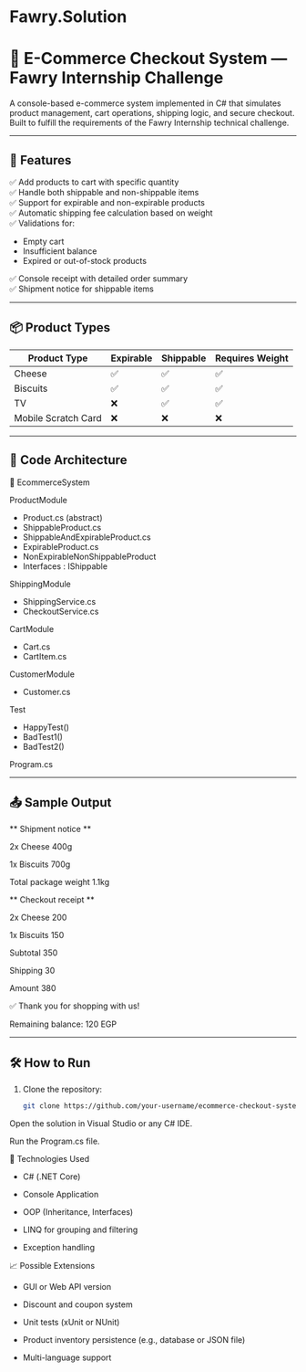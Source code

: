 # Fawry.Solution

# 🛒 E-Commerce Checkout System — Fawry Internship Challenge

A console-based e-commerce system implemented in C# that simulates product management, cart operations, shipping logic, and secure checkout. Built to fulfill the requirements of the Fawry Internship technical challenge.

---

## 🚀 Features

✅ Add products to cart with specific quantity  
✅ Handle both shippable and non-shippable items  
✅ Support for expirable and non-expirable products  
✅ Automatic shipping fee calculation based on weight  
✅ Validations for:
- Empty cart
- Insufficient balance
- Expired or out-of-stock products

✅ Console receipt with detailed order summary  
✅ Shipment notice for shippable items

---

## 📦 Product Types

| Product Type         | Expirable | Shippable | Requires Weight |
|----------------------|-----------|-----------|------------------|
| Cheese               | ✅        | ✅        | ✅               |
| Biscuits             | ✅        | ✅        | ✅               |
| TV                   | ❌        | ✅        | ✅               |
| Mobile Scratch Card  | ❌        | ❌        | ❌               |

---

## 🧩 Code Architecture

📁 EcommerceSystem

ProductModule
- Product.cs (abstract)
- ShippableProduct.cs
- ShippableAndExpirableProduct.cs
- ExpirableProduct.cs
- NonExpirableNonShippableProduct  
- Interfaces : IShippable
  
ShippingModule
- ShippingService.cs
- CheckoutService.cs

CartModule
- Cart.cs
- CartItem.cs

CustomerModule
- Customer.cs

Test
- HappyTest()
- BadTest1()
- BadTest2()
  
Program.cs

---

## 📤 Sample Output
** Shipment notice **

2x Cheese 400g

1x Biscuits 700g

Total package weight 1.1kg

** Checkout receipt **

2x Cheese 200

1x Biscuits 150

Subtotal 350

Shipping 30

Amount 380

✅ Thank you for shopping with us!

Remaining balance: 120 EGP

---

## 🛠️ How to Run

1. Clone the repository:
   ```bash
   git clone https://github.com/your-username/ecommerce-checkout-system.git

Open the solution in Visual Studio or any C# IDE.

Run the Program.cs file.

📌 Technologies Used
  
  - C# (.NET Core)
  
  - Console Application
  
  - OOP (Inheritance, Interfaces)
  
  - LINQ for grouping and filtering
  
  - Exception handling

📈 Possible Extensions

  - GUI or Web API version
  
  - Discount and coupon system
  
  - Unit tests (xUnit or NUnit)
  
  - Product inventory persistence (e.g., database or JSON file)
  
  - Multi-language support


